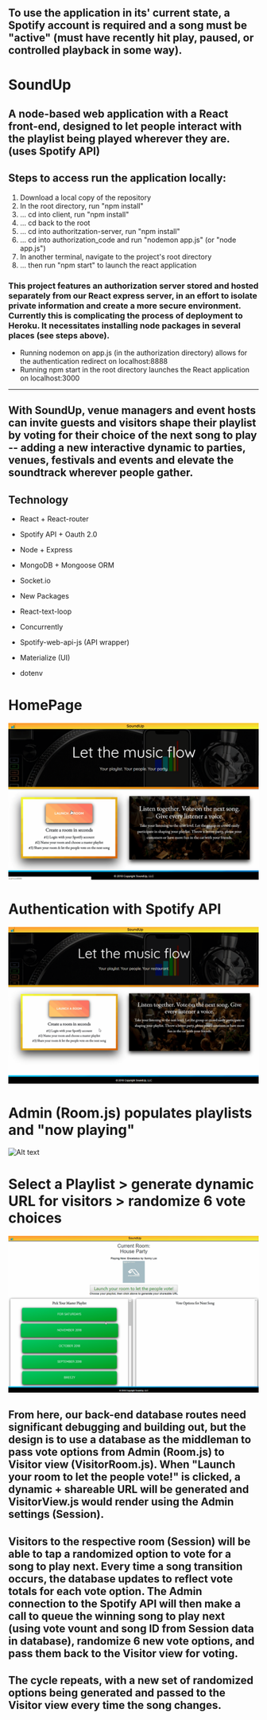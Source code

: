 
## **To use the application in its' current state, a Spotify account is required and a song must be "active" (must have recently hit play, paused, or controlled playback in some way).**

# SoundUp
## A node-based web application with a React front-end, designed to let people interact with the playlist being played wherever they are. (uses Spotify API)

## Steps to access run the application locally:
1) Download a local copy of the repository
2) In the root directory, run "npm install"
3) ... cd into client, run "npm install"
4) ... cd back to the root
5) ... cd into authoritzation-server, run "npm install"
6) ... cd into authorization_code and run "nodemon app.js" (or "node app.js")
7) In another terminal, navigate to the project's root directory
8) ... then run "npm start" to launch the react application



### This project features an authorization server stored and hosted separately from our React express server, in an effort to isolate private information and create a more secure environment. Currently this is complicating the process of deployment to Heroku. It necessitates installing node packages in several places (see steps above).
- Running nodemon on app.js (in the authorization directory) allows for the authentication redirect on localhost:8888 
- Running npm start in the root directory launches the React application on localhost:3000


-------------

## With SoundUp, venue managers and event hosts can invite guests and visitors shape their playlist by voting for their choice of the next song to play -- adding a new interactive dynamic to parties, venues, festivals and events and elevate the soundtrack wherever people gather. 


## Technology
- React + React-router
- Spotify API  + Oauth 2.0
- Node + Express
- MongoDB + Mongoose ORM
- Socket.io

- New Packages
- React-text-loop
- Concurrently 
- Spotify-web-api-js (API wrapper)
- Materialize (UI)
- dotenv

 

 
  

# HomePage 
![Alt text](/client/src/images/SoundUp_homepage.gif "Homepage")

# Authentication with Spotify API
![Alt text](/client/src/images/SoundUp_authentication.gif "Homepage")

# Admin (Room.js) populates playlists and "now playing"
![Alt text](/client/src/images/SoundUp_SpotifyPopulate.gif "Homepage")

# Select a Playlist > generate dynamic URL for visitors > randomize 6 vote choices
![Alt text](/client/src/images/SoundUp_PickPlaylist_RandomizeVotes.gif "Homepage")


## From here, our back-end database routes need significant debugging and building out, but the design is to use a database as the middleman to pass vote options from Admin (Room.js) to Visitor view (VisitorRoom.js). When "Launch your room to let the people vote!" is clicked, a dynamic + shareable URL will be generated and VisitorView.js would render using the Admin settings (Session).

## Visitors to the respective room (Session) will be able to tap a randomized option to vote for a song to play next. Every time a song transition occurs, the database updates to reflect vote totals for each vote option. The Admin connection to the Spotify API will then make a call to queue the winning song to play next (using vote vount and song ID from Session data in database), randomize 6 new vote options, and pass them back to the Visitor view for voting.

## The cycle repeats, with a new set of randomized options being generated and passed to the Visitor view every time the song changes.
